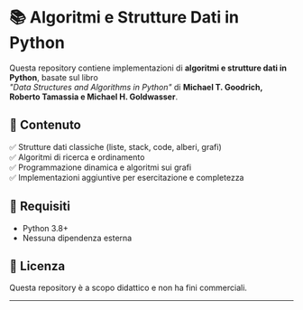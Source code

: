 # 📚 Algoritmi e Strutture Dati in Python

Questa repository contiene implementazioni di **algoritmi e strutture dati in Python**, basate sul libro  
*"Data Structures and Algorithms in Python"* di **Michael T. Goodrich, Roberto Tamassia e Michael H. Goldwasser**.

## 🚀 Contenuto  
✅ Strutture dati classiche (liste, stack, code, alberi, grafi)  
✅ Algoritmi di ricerca e ordinamento  
✅ Programmazione dinamica e algoritmi sui grafi  
✅ Implementazioni aggiuntive per esercitazione e completezza  

## 🔧 Requisiti  
- Python 3.8+  
- Nessuna dipendenza esterna  

## 📜 Licenza  
Questa repository è a scopo didattico e non ha fini commerciali.  

---